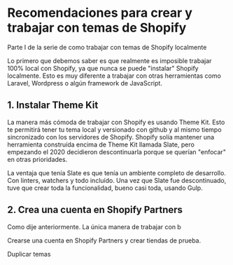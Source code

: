 # Recomendaciones para crear y trabajar con temas de Shopify

Parte I de la serie de como trabajar con temas de Shopify localmente

Lo primero que debemos saber es que realmente es imposible trabajar 100% local con Shopify, ya que nunca se puede "instalar" Shopify localmente. Esto es muy diferente a trabajar con otras herramientas como Laravel, Wordpress o algún framework de JavaScript. 

## 1. Instalar Theme Kit

La manera más cómoda de trabajar con Shopify es usando Theme Kit. Esto te permitirá tener tu tema local y versionado con github y al mismo tiempo sincronizado con los servidores de Shopify. Shopify solía mantener una herramienta construída encima de Theme Kit llamada Slate, pero empezando el 2020 decidieron descontinuarla porque se querían "enfocar" en otras prioridades. 

La ventaja que tenía Slate es que tenía un ambiente completo de desarrollo. Con linters, watchers y todo incluído. Una vez que Slate fue descontinuado, tuve que crear toda la funcionalidad, bueno casi toda, usando Gulp.

## 2. Crea una cuenta en Shopify Partners
Como dije anteriormente. La única manera de trabajar con b


Crearse una cuenta en Shopify Partners y crear tiendas de prueba.

Duplicar temas